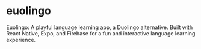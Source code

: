 # euolingo
Euolingo: A playful language learning app, a Duolingo alternative. Built with React Native, Expo, and Firebase for a fun and interactive language learning experience.
